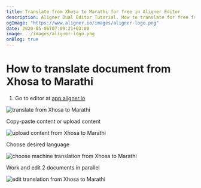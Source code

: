```yaml
---
title: Translate from Xhosa to Marathi for free in Aligner Editor
description: Aligner Dual Editor Tutorial. How to translate for free from Xhosa to Marathi. Aligner is multilingual document management platform. 
ogImage: "https://www.aligner.io/images/aligner-logo.png"
date: 2020-05-06T07:09:21+03:00
image: ../images/aligner-logo.png
onBlog: true
---
```


# How to translate document from Xhosa to Marathi

1. Go to editor at [app.aligner.io](https://app.aligner.io "Aligner App web page")

![translate from Xhosa to Marathi](../aligner-blank-editor.png "translate from Xhosa to Marathi")

Copy-paste content or upload content

![upload content from Xhosa to Marathi](../aligner-uploaded-document.png "upload content from Xhosa to Marathi")

Choose desired language

![choose machine translation from Xhosa to Marathi](../aligner-language-dropdown.png "choose machine translation from Xhosa to Marathi")

Work and edit 2 documents in parallel

![edit translation from Xhosa to Marathi](../aligner-double-sitded-editor.png "edit translation from Xhosa to Marathi")

